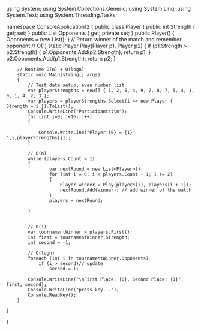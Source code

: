 using System;
using System.Collections.Generic;
using System.Linq;
using System.Text;
using System.Threading.Tasks;

namespace ConsoleApplication12
{
    public class Player
    {
        public int Strength
        {
            get;
            set;
        }
        public List<int> Opponents
        {
            get;
            private set;
        }
        public Player()
        {
            Opponents = new List<int>();
        }
        // Return winner of the match and remember opponent
        // O(1)
        static Player Play(Player p1, Player p2)
        {
            if (p1.Strength > p2.Strength)
            {
                p1.Opponents.Add(p2.Strength);
                return p1;
            }
            p2.Opponents.Add(p1.Strength);
            return p2;
        }

        // Runtime O(n) + O(logn)
        static void Main(string[] args)
        {
            // Test data setup, even number list
            var playerStrengths = new[] { 1, 2, 5, 4, 9, 7, 8, 7, 5, 4, 1, 0, 1, 4, 2, 3 };
            var players = playerStrengths.Select(i => new Player { Strength = i }).ToList();
            Console.WriteLine("Participants:\n");
            for (int j=0; j<16; j++)
            {
                
                Console.WriteLine("Player {0} = {1} ",j,playerStrengths[j]);
            }

            // O(n)
            while (players.Count > 1)
            {
                    var nextRound = new List<Player>();
                    for (int i = 0; i < players.Count - 1; i += 2)
                    {
                        Player winner = Play(players[i], players[i + 1]);
                        nextRound.Add(winner); // add winner of the match
                    }
                    players = nextRound;

            }
          

            // O(1)
            var tournamentWinner = players.First();
            int first = tournamentWinner.Strength;
            int second = -1;

            // O(logn)            
            foreach (int i in tournamentWinner.Opponents)
                if (i > second)// update                
                    second = i;
            
            Console.WriteLine("\nFirst Place: {0}, Second Place: {1}", first, second);
            Console.WriteLine("press key...");
            Console.ReadKey();
        }

    }
}
